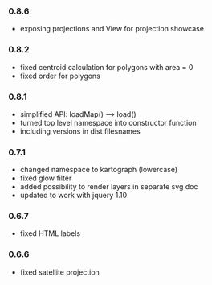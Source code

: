 ### 0.8.6
* exposing projections and View for projection showcase

### 0.8.2
* fixed centroid calculation for polygons with area = 0
* fixed order for polygons

### 0.8.1

* simplified API: loadMap() --> load()
* turned top level namespace into constructor function
* including versions in dist filesnames

### 0.7.1

* changed namespace to kartograph (lowercase)
* fixed glow filter
* added possibility to render layers in separate svg doc
* updated to work with jquery 1.10

### 0.6.7

* fixed HTML labels

### 0.6.6

* fixed satellite projection

